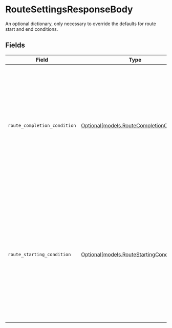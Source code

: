 # RouteSettingsResponseBody

An optional dictionary, only necessary to override the defaults for route start and end conditions.


## Fields

| Field                                                                                                                                                                                                                                                                                                                                   | Type                                                                                                                                                                                                                                                                                                                                    | Required                                                                                                                                                                                                                                                                                                                                | Description                                                                                                                                                                                                                                                                                                                             | Example                                                                                                                                                                                                                                                                                                                                 |
| --------------------------------------------------------------------------------------------------------------------------------------------------------------------------------------------------------------------------------------------------------------------------------------------------------------------------------------- | --------------------------------------------------------------------------------------------------------------------------------------------------------------------------------------------------------------------------------------------------------------------------------------------------------------------------------------- | --------------------------------------------------------------------------------------------------------------------------------------------------------------------------------------------------------------------------------------------------------------------------------------------------------------------------------------- | --------------------------------------------------------------------------------------------------------------------------------------------------------------------------------------------------------------------------------------------------------------------------------------------------------------------------------------- | --------------------------------------------------------------------------------------------------------------------------------------------------------------------------------------------------------------------------------------------------------------------------------------------------------------------------------------- |
| `route_completion_condition`                                                                                                                                                                                                                                                                                                            | [Optional[models.RouteCompletionCondition]](../models/routecompletioncondition.md)                                                                                                                                                                                                                                                      | :heavy_minus_sign:                                                                                                                                                                                                                                                                                                                      | Defaults to 'arriveLastStop' which ends the route upon arriving at the final stop. The condition 'departLastStop' <br/>ends the route upon departing the last stop. If 'arriveLastStop' is set, then the departure time of the final stop should not be set.  Valid values: `arriveLastStop`, `departLastStop`                          | arriveLastStop                                                                                                                                                                                                                                                                                                                          |
| `route_starting_condition`                                                                                                                                                                                                                                                                                                              | [Optional[models.RouteStartingCondition]](../models/routestartingcondition.md)                                                                                                                                                                                                                                                          | :heavy_minus_sign:                                                                                                                                                                                                                                                                                                                      | Defaults to 'departFirstStop' which starts the route upon departing the first stop in the route.<br/> The condition 'arriveFirstStop' starts the route upon arriving at the first stop in the route. If 'departFirstStop' is set,<br/>the arrival time of the first stop should not be set.  Valid values: `departFirstStop`, `arriveFirstStop` | departFirstStop                                                                                                                                                                                                                                                                                                                         |
